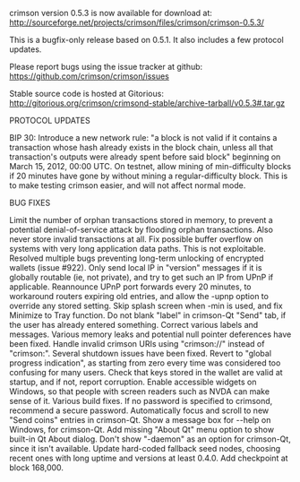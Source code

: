 crimson version 0.5.3 is now available for download at:
http://sourceforge.net/projects/crimson/files/crimson/crimson-0.5.3/

This is a bugfix-only release based on 0.5.1.
It also includes a few protocol updates.

Please report bugs using the issue tracker at github:
https://github.com/crimson/crimson/issues

Stable source code is hosted at Gitorious:
http://gitorious.org/crimson/crimsond-stable/archive-tarball/v0.5.3#.tar.gz

PROTOCOL UPDATES

BIP 30: Introduce a new network rule: "a block is not valid if it contains a transaction whose hash already exists in the block chain, unless all that transaction's outputs were already spent before said block" beginning on March 15, 2012, 00:00 UTC.
On testnet, allow mining of min-difficulty blocks if 20 minutes have gone by without mining a regular-difficulty block. This is to make testing crimson easier, and will not affect normal mode.

BUG FIXES

Limit the number of orphan transactions stored in memory, to prevent a potential denial-of-service attack by flooding orphan transactions. Also never store invalid transactions at all.
Fix possible buffer overflow on systems with very long application data paths. This is not exploitable.
Resolved multiple bugs preventing long-term unlocking of encrypted wallets
(issue #922).
Only send local IP in "version" messages if it is globally routable (ie, not private), and try to get such an IP from UPnP if applicable.
Reannounce UPnP port forwards every 20 minutes, to workaround routers expiring old entries, and allow the -upnp option to override any stored setting.
Skip splash screen when -min is used, and fix Minimize to Tray function.
Do not blank "label" in crimson-Qt "Send" tab, if the user has already entered something.
Correct various labels and messages.
Various memory leaks and potential null pointer deferences have been fixed.
Handle invalid crimson URIs using "crimson://" instead of "crimson:".
Several shutdown issues have been fixed.
Revert to "global progress indication", as starting from zero every time was considered too confusing for many users.
Check that keys stored in the wallet are valid at startup, and if not, report corruption.
Enable accessible widgets on Windows, so that people with screen readers such as NVDA can make sense of it.
Various build fixes.
If no password is specified to crimsond, recommend a secure password.
Automatically focus and scroll to new "Send coins" entries in crimson-Qt.
Show a message box for --help on Windows, for crimson-Qt.
Add missing "About Qt" menu option to show built-in Qt About dialog.
Don't show "-daemon" as an option for crimson-Qt, since it isn't available.
Update hard-coded fallback seed nodes, choosing recent ones with long uptime and versions at least 0.4.0.
Add checkpoint at block 168,000.
